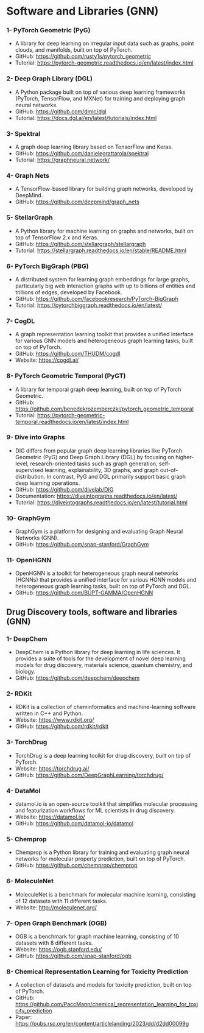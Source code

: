 # Software and Libraries (GNN)

### 1- PyTorch Geometric (PyG)
* A library for deep learning on irregular input data such as graphs, point clouds, and manifolds, built on top of PyTorch.
* GitHub: https://github.com/rusty1s/pytorch_geometric
* Tutorial: https://pytorch-geometric.readthedocs.io/en/latest/index.html

### 2- Deep Graph Library (DGL)
* A Python package built on top of various deep learning frameworks (PyTorch, TensorFlow, and MXNet) for training and deploying graph neural networks.
* GitHub: https://github.com/dmlc/dgl
* Tutorial: https://docs.dgl.ai/en/latest/tutorials/index.html

### 3- Spektral
* A graph deep learning library based on TensorFlow and Keras.
* GitHub: https://github.com/danielegrattarola/spektral
* Tutorial: https://graphneural.network/

### 4- Graph Nets
* A TensorFlow-based library for building graph networks, developed by DeepMind.
* GitHub: https://github.com/deepmind/graph_nets

### 5- StellarGraph
* A Python library for machine learning on graphs and networks, built on top of TensorFlow 2.x and Keras.
* GitHub: https://github.com/stellargraph/stellargraph
* Tutorial: https://stellargraph.readthedocs.io/en/stable/README.html

### 6- PyTorch BigGraph (PBG)
* A distributed system for learning graph embeddings for large graphs, particularly big web interaction graphs with up to billions of entities and trillions of edges, developed by Facebook.
* GitHub: https://github.com/facebookresearch/PyTorch-BigGraph
* Tutorial: https://pytorchbiggraph.readthedocs.io/en/latest/

### 7- CogDL
* A graph representation learning toolkit that provides a unified interface for various GNN models and heterogeneous graph learning tasks, built on top of PyTorch.
* GitHub: https://github.com/THUDM/cogdl
* Website: https://cogdl.ai/

### 8- PyTorch Geometric Temporal (PyGT)
* A library for temporal graph deep learning, built on top of PyTorch Geometric.
* GitHub: https://github.com/benedekrozemberczki/pytorch_geometric_temporal
* Tutorial: https://pytorch-geometric-temporal.readthedocs.io/en/latest/index.html

### 9- Dive into Graphs
* DIG differs from popular graph deep learning libraries like PyTorch Geometric (PyG) and Deep Graph Library (DGL) by focusing on higher-level, research-oriented tasks such as graph generation, self-supervised learning, explainability, 3D graphs, and graph out-of-distribution. In contrast, PyG and DGL primarily support basic graph deep learning operations.
* GitHub: https://github.com/divelab/DIG
* Documentation: https://diveintographs.readthedocs.io/en/latest/
* Tutorial: https://diveintographs.readthedocs.io/en/latest/tutorial.html

### 10- GraphGym
* GraphGym is a platform for designing and evaluating Graph Neural Networks (GNN). 
* GitHub: https://github.com/snap-stanford/GraphGym

### 11- OpenHGNN
* OpenHGNN is a toolkit for heterogeneous graph neural networks (HGNNs) that provides a unified interface for various HGNN models and heterogeneous graph learning tasks, built on top of PyTorch and DGL.
* GitHub: https://github.com/BUPT-GAMMA/OpenHGNN


## Drug Discovery tools, software and libraries (GNN)

### 1- DeepChem
* DeepChem is a Python library for deep learning in life sciences. It provides a suite of tools for the development of novel deep learning models for drug discovery, materials science, quantum chemistry, and biology.
* GitHub: https://github.com/deepchem/deepchem

### 2- RDKit
* RDKit is a collection of cheminformatics and machine-learning software written in C++ and Python.
* Website: https://www.rdkit.org/
* GitHub: https://github.com/rdkit/rdkit

### 3- TorchDrug
* TorchDrug is a deep learning toolkit for drug discovery, built on top of PyTorch.
* Website: https://torchdrug.ai/
* GitHub: https://github.com/DeepGraphLearning/torchdrug/

### 4- DataMol
* datamol.io is an open-source toolkit that simplifies molecular processing and featurization workflows for ML scientists in drug discovery.
* Website: https://datamol.io/
* GitHub: https://github.com/datamol-io/datamol

### 5- Chemprop
* Chemprop is a Python library for training and evaluating graph neural networks for molecular property prediction, built on top of PyTorch.
* GitHub: https://github.com/chemprop/chemprop

### 6- MoleculeNet
* MoleculeNet is a benchmark for molecular machine learning, consisting of 12 datasets with 11 different tasks.
* Website: http://moleculenet.org/

### 7- Open Graph Benchmark (OGB)
* OGB is a benchmark for graph machine learning, consisting of 10 datasets with 8 different tasks.
* Website: https://ogb.stanford.edu/
* GitHub: https://github.com/snap-stanford/ogb

### 8- Chemical Representation Learning for Toxicity Prediction
* A collection of datasets and models for toxicity prediction, built on top of PyTorch.
* GitHub: https://github.com/PaccMann/chemical_representation_learning_for_toxicity_prediction
* Paper: https://pubs.rsc.org/en/content/articlelanding/2023/dd/d2dd00099g




